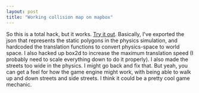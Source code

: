 ```yaml
---
layout: post
title: "Working collision map on mapbox"
---
```

 
So this is a total hack, but it works. [Try it out](/experiments/walk-te-aro/). Basically, I've exported the json that represents the static polygons in the physics simulation, and hardcoded the translation functions to convert physics-space to world space. I also hacked up box2d to increase the maximum translation speed (I probably need to scale everything down to do it properly). I also made the streets too wide in the physics. I might go back and fix that. But yeah, you can get a feel for how the game engine might work, with being able to walk up and down streets and side streets. I think it could be a pretty cool game mechanic.